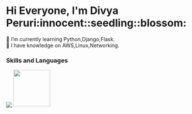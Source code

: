 <html>
  <body>
    <h1>Hi Everyone, I'm Divya Peruri:innocent::seedling::blossom:
    </h1>
  </body>
</html>

🌱 I’m currently learning Python,Django,Flask.<br>
🔭 I have knowledge on AWS,Linux,Networking.<br>
<h>
  <h3>Skills and Languages</h3>
  <img src="![image](https://user-images.githubusercontent.com/112744136/226703350-4d088ef3-877b-4337-ad8a-11246a304b08.
  <div id="header" align="center">
  <img src="![image](https://user-images.githubusercontent.com/112744136/226703350-4d088ef3-877b-4337-ad8a-11246a304b08.png)" width="100"/>
</div>
